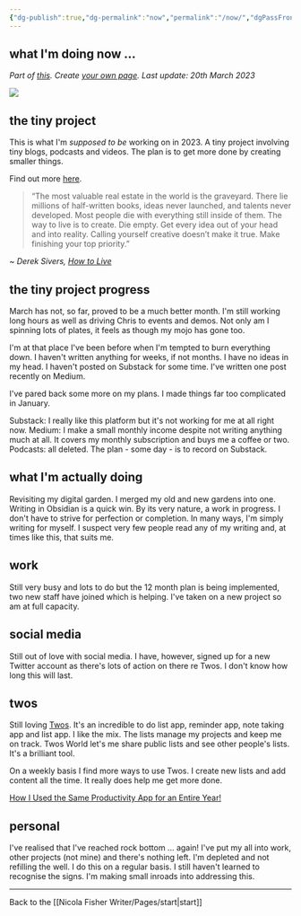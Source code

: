 ```yaml
---
{"dg-publish":true,"dg-permalink":"now","permalink":"/now/","dgPassFrontmatter":true,"created":"","updated":""}
---
```



## what I'm doing now ... 

*Part of [this](https://nownownow.com/about). Create [your own page](https://nownownow.com/about). Last update: 20th March 2023*

![](https://source.unsplash.com/KjnR2yEgit0/1900x1200)

## the tiny project

This is what I'm *supposed to be* working on in 2023. A tiny project involving tiny blogs, podcasts and videos. The plan is to get more done by creating smaller things.

Find out more [here](https://bit.ly/thetinyproject).

> “The most valuable real estate in the world is the graveyard. There lie millions of half-written books, ideas never launched, and talents never developed. Most people die with everything still inside of them. The way to live is to create. Die empty. Get every idea out of your head and into reality. Calling yourself creative doesn’t make it true. Make finishing your top priority.”

~ *Derek Sivers, [How to Live](https://londonwriterssalon.us4.list-manage.com/track/click?u=8b047263967451488070a8ad0&id=b1c88d16a9&e=bc5cbc9b90)*

## the tiny project progress

March has not, so far, proved to be a much better month. I'm still working long hours as well as driving Chris to events and demos. Not only am I spinning lots of plates, it feels as though my mojo has gone too.

I'm at that place I've been before when I'm tempted to burn everything down. I haven't written anything for weeks, if not months. I have no ideas in my head. I haven't posted on Substack for some time. I've written one post recently on Medium. 

I've pared back some more on my plans. I made things far too complicated in January. 

Substack: I really like this platform but it's not working for me at all right now.
Medium: I make a small monthly income despite not writing anything much at all. It covers my monthly subscription and buys me a coffee or two.
Podcasts: all deleted. The plan - some day - is to record on Substack.

## what I'm actually doing

Revisiting my digital garden. I merged my old and new gardens into one. Writing in Obsidian is a quick win. By its very nature, a work in progress. I don't have to strive for perfection or completion. In many ways, I'm simply writing for myself. I suspect very few people read any of my writing and, at times like this, that suits me. 

## work

Still very busy and lots to do but the 12 month plan is being implemented, two new staff have joined which is helping. I've taken on a new project so am at full capacity.

## social media

Still out of love with social media. I have, however, signed up for a new Twitter account as there's lots of action on there re Twos. I don't know how long this will last.

## twos

Still loving [Twos](https://www.TwosApp.com?code=nicola). It's an incredible to do list app, reminder app, note taking app and list app. I like the mix. The lists manage my projects and keep me on track. Twos World let's me share public lists and see other people's lists. It's a brilliant tool. 

On a weekly basis I find more ways to use Twos. I create new lists and add content all the time. It really does help me get more done.

[How I Used the Same Productivity App for an Entire Year!](https://medium.com/talkingtech/how-i-used-the-same-productivity-app-for-an-entire-year-41924d15028c?sk=f2ac98f5fa8523b142f915a6e1ce2af6)

## personal

I've realised that I've reached rock bottom ... again! I've put my all into work, other projects (not mine) and there's nothing left. I'm depleted and not refilling the well. I do this on a regular basis. I still haven't learned to recognise the signs. I'm making small inroads into addressing this.

---

Back to the [[Nicola Fisher Writer/Pages/start\|start]]
